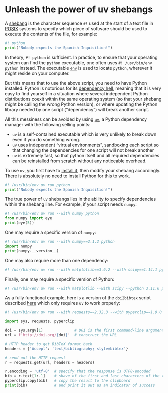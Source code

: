 # Unleash the power of uv shebangs

A [shebang](https://en.wikipedia.org/wiki/Shebang_(Unix)) is the character sequence `#!` used at the start of a text file in [POSIX](https://en.wikipedia.org/wiki/POSIX) systems to specify which piece of software should be used to execute the contents of the file, for example:

```py
#! python
print("Nobody expects the Spanish Inquisition!")
```

In theory, `#! python` is sufficient. In practice, to ensure that your operating system can find the `python` executable, one often uses `#! /usr/bin/env python` instead. The executable [`env`](https://en.wikipedia.org/wiki/Env) is used to locate `python`, wherever it might reside on your computer.

But this means that to use the above script, you need to have Python installed. Python is notorious for its [dependency hell](https://xkcd.com/1987), meaning that it is very easy to find yourself in a situation where several independent Python distributions coexit within the same operating system (so that your shebang might be calling the wrong Python version), or where updating the Python library needed by one script (“dependency”) will break another script.

All this messiness can be avoided by using [`uv`](https://docs.astral.sh/uv), a Python dependency manager with the following selling points:

* `uv` is a self-contained executable which is very unlikely to break down even if you do something wrong.
* `uv` uses independent “virtual environments”, sandboxing each script so that changing the dependencies for one script will not break another
* `uv` is extremely fast, so that python itself and all required dependencies can be reinstalled from scratch without any noticeable overhead.

To use `uv`, you first have to [install it](https://docs.astral.sh/uv/getting-started/installation), then modify your shebang accordingly. There is absolutely no need to install Python for this to work.

```py
#! /usr/bin/env uv run python
print("Nobody expects the Spanish Inquisition!")
```

The true power of `uv` shebangs lies in the ability to specify dependencies within the shebang line. For example, if your script needs `numpy`:

```py
#! /usr/bin/env uv run --with numpy python
from numpy import eye
print(eye(5))
```

One may require a specific version of `numpy`:

```py
#! /usr/bin/env uv run --with numpy==2.1.2 python
import numpy
print(numpy.__version__)
```

One may also require more than one dependency:

```py
#! /usr/bin/env uv run --with matplotlib==3.9.2 --with scipy==1.14.1 python
```

Finally, one may require a specific version of Python:

```py
#! /usr/bin/env uv run --with matplotlib --with scipy --python 3.11.6 python
```

As a fully functional example, here is a version of the `doi2bibtex` script described [here](/ramblings/doi2bibtex) which only requires `uv` to work properly:

```py
#! /usr/bin/env uv run --with requests==2.32.3 --with pyperclip==1.9.0 python

import sys, requests, pyperclip

doi = sys.argv[1]              # DOI is the first command-line argument
url = f'http://doi.org/{doi}'  # construct the URL

# HTTP header to get BibTeX format back
headers = {'Accept': 'text/bibliography; style=bibtex'}

# send out the HTTP request
r = requests.get(url, headers = headers)

r.encoding = 'utf-8'  # specify that the response is UTF8-encoded
bib = r.text[1:-1]    # shave of the first and last characters of the response
pyperclip.copy(bib)   # copy the result to the clipboard
print(bib)            # and print it out as an indicator of success
```
